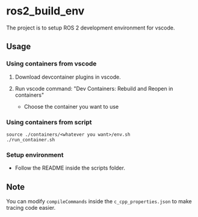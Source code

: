 # ros2_build_env

The project is to setup ROS 2 development environment for vscode.

## Usage

### Using containers from vscode

1. Download devcontainer plugins in vscode.

2. Run vscode command: "Dev Containers: Rebuild and Reopen in containers"

   * Choose the container you want to use

### Using containers from script

```shell
source ./containers/<whatever you want>/env.sh
./run_container.sh
```

### Setup environment

* Follow the README inside the scripts folder.

## Note

You can modify `compileCommands` inside the `c_cpp_properties.json` to make tracing code easier.
